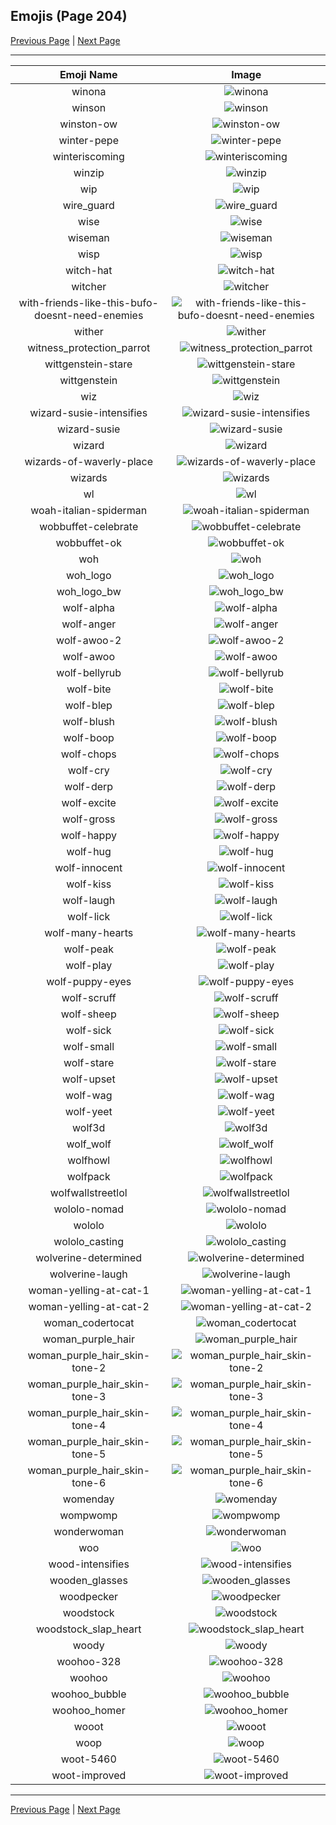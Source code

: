 
## Emojis (Page 204)

[Previous Page](/docs/hc/page-w-0203.md)
  | [Next Page](/docs/hc/page-w-0205.md)

<hr />

|Emoji Name|Image|
| :-: | :-: |
|winona| ![winona](/emojis/hc/winona.png)|
|winson| ![winson](/emojis/hc/winson.png)|
|winston-ow| ![winston-ow](/emojis/hc/winston-ow.png)|
|winter-pepe| ![winter-pepe](/emojis/hc/winter-pepe.gif)|
|winteriscoming| ![winteriscoming](/emojis/hc/winteriscoming.png)|
|winzip| ![winzip](/emojis/hc/winzip.png)|
|wip| ![wip](/emojis/hc/wip.png)|
|wire_guard| ![wire_guard](/emojis/hc/wire_guard.png)|
|wise| ![wise](/emojis/hc/wise.jpg)|
|wiseman| ![wiseman](/emojis/hc/wiseman.png)|
|wisp| ![wisp](/emojis/hc/wisp.png)|
|witch-hat| ![witch-hat](/emojis/hc/witch-hat.png)|
|witcher| ![witcher](/emojis/hc/witcher.png)|
|with-friends-like-this-bufo-doesnt-need-enemies| ![with-friends-like-this-bufo-doesnt-need-enemies](/emojis/hc/with-friends-like-this-bufo-doesnt-need-enemies.png)|
|wither| ![wither](/emojis/hc/wither.png)|
|witness_protection_parrot| ![witness_protection_parrot](/emojis/hc/witness_protection_parrot.gif)|
|wittgenstein-stare| ![wittgenstein-stare](/emojis/hc/wittgenstein-stare.png)|
|wittgenstein| ![wittgenstein](/emojis/hc/wittgenstein.png)|
|wiz| ![wiz](/emojis/hc/wiz.jpg)|
|wizard-susie-intensifies| ![wizard-susie-intensifies](/emojis/hc/wizard-susie-intensifies.gif)|
|wizard-susie| ![wizard-susie](/emojis/hc/wizard-susie.png)|
|wizard| ![wizard](/emojis/hc/wizard.png)|
|wizards-of-waverly-place| ![wizards-of-waverly-place](/emojis/hc/wizards-of-waverly-place.jpg)|
|wizards| ![wizards](/emojis/hc/wizards.png)|
|wl| ![wl](/emojis/hc/wl.gif)|
|woah-italian-spiderman| ![woah-italian-spiderman](/emojis/hc/woah-italian-spiderman.gif)|
|wobbuffet-celebrate| ![wobbuffet-celebrate](/emojis/hc/wobbuffet-celebrate.png)|
|wobbuffet-ok| ![wobbuffet-ok](/emojis/hc/wobbuffet-ok.png)|
|woh| ![woh](/emojis/hc/woh.png)|
|woh_logo| ![woh_logo](/emojis/hc/woh_logo.png)|
|woh_logo_bw| ![woh_logo_bw](/emojis/hc/woh_logo_bw.png)|
|wolf-alpha| ![wolf-alpha](/emojis/hc/wolf-alpha.png)|
|wolf-anger| ![wolf-anger](/emojis/hc/wolf-anger.png)|
|wolf-awoo-2| ![wolf-awoo-2](/emojis/hc/wolf-awoo-2.png)|
|wolf-awoo| ![wolf-awoo](/emojis/hc/wolf-awoo.png)|
|wolf-bellyrub| ![wolf-bellyrub](/emojis/hc/wolf-bellyrub.png)|
|wolf-bite| ![wolf-bite](/emojis/hc/wolf-bite.png)|
|wolf-blep| ![wolf-blep](/emojis/hc/wolf-blep.png)|
|wolf-blush| ![wolf-blush](/emojis/hc/wolf-blush.png)|
|wolf-boop| ![wolf-boop](/emojis/hc/wolf-boop.png)|
|wolf-chops| ![wolf-chops](/emojis/hc/wolf-chops.png)|
|wolf-cry| ![wolf-cry](/emojis/hc/wolf-cry.png)|
|wolf-derp| ![wolf-derp](/emojis/hc/wolf-derp.png)|
|wolf-excite| ![wolf-excite](/emojis/hc/wolf-excite.png)|
|wolf-gross| ![wolf-gross](/emojis/hc/wolf-gross.png)|
|wolf-happy| ![wolf-happy](/emojis/hc/wolf-happy.png)|
|wolf-hug| ![wolf-hug](/emojis/hc/wolf-hug.png)|
|wolf-innocent| ![wolf-innocent](/emojis/hc/wolf-innocent.png)|
|wolf-kiss| ![wolf-kiss](/emojis/hc/wolf-kiss.png)|
|wolf-laugh| ![wolf-laugh](/emojis/hc/wolf-laugh.png)|
|wolf-lick| ![wolf-lick](/emojis/hc/wolf-lick.png)|
|wolf-many-hearts| ![wolf-many-hearts](/emojis/hc/wolf-many-hearts.png)|
|wolf-peak| ![wolf-peak](/emojis/hc/wolf-peak.png)|
|wolf-play| ![wolf-play](/emojis/hc/wolf-play.png)|
|wolf-puppy-eyes| ![wolf-puppy-eyes](/emojis/hc/wolf-puppy-eyes.png)|
|wolf-scruff| ![wolf-scruff](/emojis/hc/wolf-scruff.png)|
|wolf-sheep| ![wolf-sheep](/emojis/hc/wolf-sheep.png)|
|wolf-sick| ![wolf-sick](/emojis/hc/wolf-sick.png)|
|wolf-small| ![wolf-small](/emojis/hc/wolf-small.png)|
|wolf-stare| ![wolf-stare](/emojis/hc/wolf-stare.png)|
|wolf-upset| ![wolf-upset](/emojis/hc/wolf-upset.png)|
|wolf-wag| ![wolf-wag](/emojis/hc/wolf-wag.png)|
|wolf-yeet| ![wolf-yeet](/emojis/hc/wolf-yeet.png)|
|wolf3d| ![wolf3d](/emojis/hc/wolf3d.gif)|
|wolf_wolf| ![wolf_wolf](/emojis/hc/wolf_wolf.png)|
|wolfhowl| ![wolfhowl](/emojis/hc/wolfhowl.jpg)|
|wolfpack| ![wolfpack](/emojis/hc/wolfpack.png)|
|wolfwallstreetlol| ![wolfwallstreetlol](/emojis/hc/wolfwallstreetlol.png)|
|wololo-nomad| ![wololo-nomad](/emojis/hc/wololo-nomad.png)|
|wololo| ![wololo](/emojis/hc/wololo.png)|
|wololo_casting| ![wololo_casting](/emojis/hc/wololo_casting.gif)|
|wolverine-determined| ![wolverine-determined](/emojis/hc/wolverine-determined.jpg)|
|wolverine-laugh| ![wolverine-laugh](/emojis/hc/wolverine-laugh.jpg)|
|woman-yelling-at-cat-1| ![woman-yelling-at-cat-1](/emojis/hc/woman-yelling-at-cat-1.png)|
|woman-yelling-at-cat-2| ![woman-yelling-at-cat-2](/emojis/hc/woman-yelling-at-cat-2.png)|
|woman_codertocat| ![woman_codertocat](/emojis/hc/woman_codertocat.png)|
|woman_purple_hair| ![woman_purple_hair](/emojis/hc/woman_purple_hair.png)|
|woman_purple_hair_skin-tone-2| ![woman_purple_hair_skin-tone-2](/emojis/hc/woman_purple_hair_skin-tone-2.png)|
|woman_purple_hair_skin-tone-3| ![woman_purple_hair_skin-tone-3](/emojis/hc/woman_purple_hair_skin-tone-3.png)|
|woman_purple_hair_skin-tone-4| ![woman_purple_hair_skin-tone-4](/emojis/hc/woman_purple_hair_skin-tone-4.png)|
|woman_purple_hair_skin-tone-5| ![woman_purple_hair_skin-tone-5](/emojis/hc/woman_purple_hair_skin-tone-5.png)|
|woman_purple_hair_skin-tone-6| ![woman_purple_hair_skin-tone-6](/emojis/hc/woman_purple_hair_skin-tone-6.png)|
|womenday| ![womenday](/emojis/hc/womenday.png)|
|wompwomp| ![wompwomp](/emojis/hc/wompwomp.gif)|
|wonderwoman| ![wonderwoman](/emojis/hc/wonderwoman.png)|
|woo| ![woo](/emojis/hc/woo.gif)|
|wood-intensifies| ![wood-intensifies](/emojis/hc/wood-intensifies.gif)|
|wooden_glasses| ![wooden_glasses](/emojis/hc/wooden_glasses.png)|
|woodpecker| ![woodpecker](/emojis/hc/woodpecker.png)|
|woodstock| ![woodstock](/emojis/hc/woodstock.png)|
|woodstock_slap_heart| ![woodstock_slap_heart](/emojis/hc/woodstock_slap_heart.gif)|
|woody| ![woody](/emojis/hc/woody.png)|
|woohoo-328| ![woohoo-328](/emojis/hc/woohoo-328.png)|
|woohoo| ![woohoo](/emojis/hc/woohoo.png)|
|woohoo_bubble| ![woohoo_bubble](/emojis/hc/woohoo_bubble.gif)|
|woohoo_homer| ![woohoo_homer](/emojis/hc/woohoo_homer.png)|
|wooot| ![wooot](/emojis/hc/wooot.gif)|
|woop| ![woop](/emojis/hc/woop.gif)|
|woot-5460| ![woot-5460](/emojis/hc/woot-5460.jpg)|
|woot-improved| ![woot-improved](/emojis/hc/woot-improved.gif)|

<hr/>

[Previous Page](/docs/hc/page-w-0203.md)
  | [Next Page](/docs/hc/page-w-0205.md)
